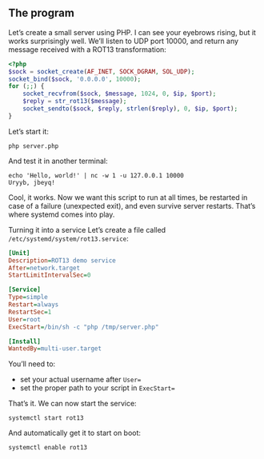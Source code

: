 
<!-- Inspired from https://medium.com/@benmorel/creating-a-linux-service-with-systemd-611b5c8b91d6 -->

## The program

Let’s create a small server using PHP. I can see your eyebrows rising, but it works surprisingly well. We’ll listen to UDP port 10000, and return any message received with a ROT13 transformation:

```php
<?php
$sock = socket_create(AF_INET, SOCK_DGRAM, SOL_UDP);
socket_bind($sock, '0.0.0.0', 10000);
for (;;) {
    socket_recvfrom($sock, $message, 1024, 0, $ip, $port);
    $reply = str_rot13($message);
    socket_sendto($sock, $reply, strlen($reply), 0, $ip, $port);
}
```

Let’s start it:

```
php server.php
```

And test it in another terminal:

```
echo 'Hello, world!' | nc -w 1 -u 127.0.0.1 10000
Uryyb, jbeyq!
```

Cool, it works. Now we want this script to run at all times, be restarted in case of a failure (unexpected exit), and even survive server restarts. That’s where systemd comes into play.

Turning it into a service
Let’s create a file called `/etc/systemd/system/rot13.service`:

```ini
[Unit]
Description=ROT13 demo service
After=network.target
StartLimitIntervalSec=0

[Service]
Type=simple
Restart=always
RestartSec=1
User=root
ExecStart=/bin/sh -c "php /tmp/server.php"

[Install]
WantedBy=multi-user.target
```

You’ll need to:

* set your actual username after `User=`
* set the proper path to your script in `ExecStart=`

That’s it. We can now start the service:

```
systemctl start rot13
```

And automatically get it to start on boot:

```
systemctl enable rot13
```